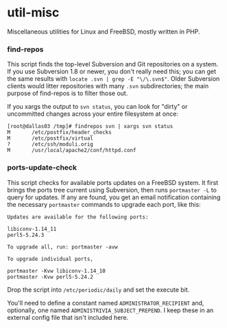 # util-misc
Miscellaneous utilities for Linux and FreeBSD, mostly written in PHP.

### find-repos

This script finds the top-level Subversion and Git repositories on a system. 
If you use Subversion 1.8 or newer, you don't really need this; you can get the 
same results with `locate .svn | grep -E "\/\.svn$"`. Older Subversion clients 
would litter repositories with many `.svn` subdirectories; the main purpose of 
find-repos is to filter those out.

If you xargs the output to `svn status`, you can look for "dirty" or uncommitted 
changes across your entire filesystem at once:

    [root@dallas03 /tmp]# findrepos svn | xargs svn status
    M       /etc/postfix/header_checks
    M       /etc/postfix/virtual
    ?       /etc/ssh/moduli.orig
    M       /usr/local/apache2/conf/httpd.conf

### ports-update-check

This script checks for available ports updates on a FreeBSD system. It first 
brings the ports tree current using Subversion, then runs `portmaster -L` to  
query for updates. If any are found, you get an email notification containing  
the necessary `portmaster` commands to upgrade each port, like this:

    Updates are available for the following ports:
    
    libiconv-1.14_11
    perl5-5.24.3
    
    To upgrade all, run: portmaster -avw
    
    To upgrade individual ports,
    
    portmaster -Kvw libiconv-1.14_10
    portmaster -Kvw perl5-5.24.2

Drop the script into 
`/etc/periodic/daily` and set the execute bit.

You'll need to define a constant named `ADMINISTRATOR_RECIPIENT` and, optionally, 
one named `ADMINISTRIVIA_SUBJECT_PREPEND`. I keep these in an external config file 
that isn't included here.
